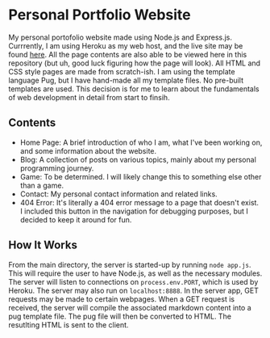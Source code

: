 # Personal Portfolio Website
My personal portofolio website made using Node.js and Express.js. Currrently, I am using Heroku as my web host, and the live site may be found [here](https://griffenswebportfolio.herokuapp.com/). All the page contents are also able to be viewed here in this repository (but uh, good luck figuring how the page will look). All HTML and CSS style pages are made from scratch-ish. I am using the template language Pug, but I have hand-made all my template files. No pre-built templates are used. This decision is for me to learn about the fundamentals of web development in detail from start to finsih.

## Contents
- Home Page: A brief introduction of who I am, what I've been working on, and some information about the website.
- Blog: A collection of posts on various topics, mainly about my personal programming journey. 
- Game: To be determined. I will likely change this to something else other than a game.
- Contact: My personal contact information and related links.
- 404 Error: It's literally a 404 error message to a page that doesn't exist. I included this button in the navigation for debugging purposes, but I decided to keep it around for fun.

## How It Works
From the main directory, the server is started-up by running `node app.js`. This will require the user to have Node.js, as well as the necessary modules. The server will listen to connections on `process.env.PORT`, which is used by Heroku. The server may also run on `localhost:8888`. In the server app, GET requests may be made to certain webpages. When a GET request is received, the server will compile the associated markdown content into a pug template file. The pug file will then be converted to HTML. The resutlting HTML is sent to the client.
